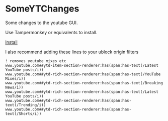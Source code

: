 # SomeYTChanges
Some changes to the youtube GUI.

Use Tampermonkey or equivalents to install.

[Install](https://raw.githubusercontent.com/luckri13/SomeYTChanges/master/SomeYTChanges.user.js)

I also recommend adding these lines to your ublock origin filters

```
! removes youtube mixes etc
www.youtube.com##ytd-item-section-renderer:has(span:has-text(/Latest YouTube posts/i))
www.youtube.com##ytd-rich-section-renderer:has(span:has-text(/YouTube Mixes/i))
www.youtube.com##ytd-rich-section-renderer:has(span:has-text(/Breaking News/i))
www.youtube.com##ytd-rich-section-renderer:has(span:has-text(/Latest YouTube posts/i))
www.youtube.com##ytd-rich-section-renderer:has(span:has-text(/Trending/i))
www.youtube.com##ytd-rich-section-renderer:has(span:has-text(/Shorts/i))
```
